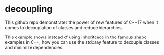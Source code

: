 # decoupling

This github repo demonstrates the power of new features of C++17 when it comes to decouplation of classes and reduce hierarchies.

This example shows instead of using inheritence in the famous shape examples in C++,
how you can use the std::any feature to decouple classes and minimize dependencies.



